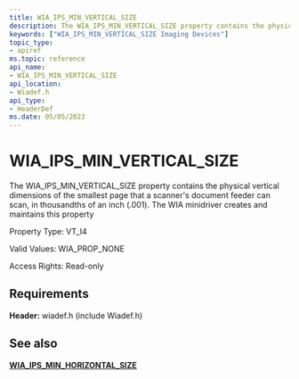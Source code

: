 ```yaml
---
title: WIA_IPS_MIN_VERTICAL_SIZE
description: The WIA_IPS_MIN_VERTICAL_SIZE property contains the physical vertical dimensions of the smallest page that a scanner's document feeder can scan, in thousandths of an inch (.001).
keywords: ["WIA_IPS_MIN_VERTICAL_SIZE Imaging Devices"]
topic_type:
- apiref
ms.topic: reference
api_name:
- WIA_IPS_MIN_VERTICAL_SIZE
api_location:
- Wiadef.h
api_type:
- HeaderDef
ms.date: 05/05/2023
---
```


# WIA_IPS_MIN_VERTICAL_SIZE

The WIA_IPS_MIN_VERTICAL_SIZE property contains the physical vertical dimensions of the smallest page that a scanner's document feeder can scan, in thousandths of an inch (.001). The WIA minidriver creates and maintains this property

Property Type: VT_I4

Valid Values: WIA_PROP_NONE

Access Rights: Read-only

## Requirements

**Header:** wiadef.h (include Wiadef.h)

## See also

[**WIA_IPS_MIN_HORIZONTAL_SIZE**](wia-ips-min-horizontal-size.md)
